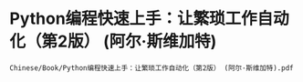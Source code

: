 # Python编程快速上手：让繁琐工作自动化（第2版） (阿尔·斯维加特)
```pdf
Chinese/Book/Python编程快速上手：让繁琐工作自动化（第2版） (阿尔·斯维加特).pdf
```